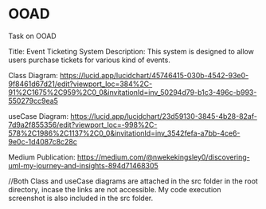 # OOAD
Task on OOAD

Title: Event Ticketing System
Description: This system is designed to allow users purchase tickets for various kind of events.


Class Diagram: https://lucid.app/lucidchart/45746415-030b-4542-93e0-9f8461d67d21/edit?viewport_loc=384%2C-91%2C1675%2C959%2C0_0&invitationId=inv_50294d79-b1c3-496c-b993-550279cc9ea5

useCase Diagram: https://lucid.app/lucidchart/23d59130-3845-4b28-82af-7d9a2f855356/edit?viewport_loc=-998%2C-578%2C1986%2C1137%2C0_0&invitationId=inv_3542fefa-a7bb-4ce6-9e0c-1d4087c8c28c

Medium Publication: https://medium.com/@nwekekingsley0/discovering-uml-my-journey-and-insights-894d71468305

//Both Class and useCase diagrams are attached in the src folder in the root directory, incase the links are not accessible. My code execution screenshot is also included in the src folder.


